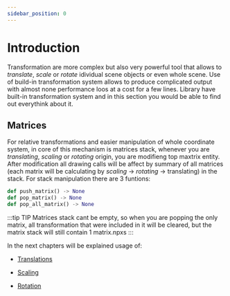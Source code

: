 ```yaml
---
sidebar_position: 0
---
```


# Introduction

Transformation are more complex but also very powerful tool that allows to _translate_, _scale_ or _rotate_ idividual scene objects or even whole scene. Use of build-in transformation system allows to produce complicated output with almost none performance loos at a cost for a few lines. Library have built-in transformation system and in this section you would be able to find out everythink about it.

## Matrices

For relative transformations and easier manipulation of whole coordinate system, in core of this mechanism is matrices stack, whenever you are _translating_, _scaling_ or _rotating_ origin, you are modifieng top maxtrix entity. After modification all drawing calls will be affect by summary of all matrices (each matrix will be calculating by _scaling_ -> _rotating_ -> translating) in the stack. For stack manipulation there are 3 funtions:

```python
def push_matrix() -> None
def pop_matrix() -> None
def pop_all_matrix() -> None
```

:::tip TIP
Matrices stack cant be empty, so when you are popping the only matrix, all transformation that were included in it will be cleared, but the matrix stack will still contain 1 matrix.npxs
:::

In the next chapters will be explained usage of:

- [Translations](./translations)

- [Scaling](./scaling)

- [Rotation](./rotation.md)

